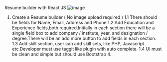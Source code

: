 Resume builder with React JS
![image](https://github.com/hemanthkumar316/resume-builder/assets/96412405/99611da9-2333-403c-aa22-ed72355994a8)

1. Create a Resume builder ( No image upload required )
1.1 There should be fields for Name, Email, Address and Phone
1.2 Add Education and Experience fields,both required.Initially in each section there will be a single field box to add company / institute, year, and designation / degree.There will be an add more button to add fields in each section.
1.3 Add skill section, user can add skill sets, like PHP, Javascript etc.Developer must use taggit like plugin with auto complete.
1.4 UI must be clean and simple but should use Bootstrap 4.


